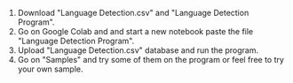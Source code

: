 1. Download "Language Detection.csv" and "Language Detection Program".
2. Go on Google Colab and and start a new notebook paste the file "Language Detection Program".
3. Upload "Language Detection.csv" database and run the program.
4. Go on "Samples" and try some of them on the program or feel free to try your own sample.
